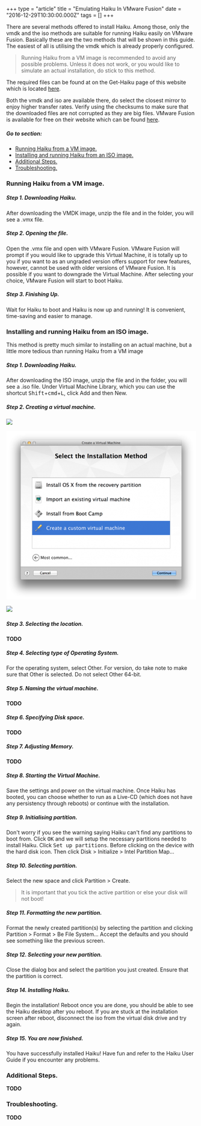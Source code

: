 +++
type = "article"
title = "Emulating Haiku In VMware Fusion"
date = "2016-12-29T10:30:00.000Z"
tags = []
+++

There are several methods offered to install Haiku. Among those, only the vmdk and the iso methods are suitable for running Haiku easily on VMware Fusion. Basically these are the two methods that will be shown in this guide. The easiest of all is utilising the vmdk which is already properly configured.

> Running Haiku from a VM image is recommended to avoid any possible problems. Unless it does not work, or you would like to simulate an actual installation, do stick to this method.

The required files can be found at on the Get-Haiku page of this website which is located [here](http://www.haiku-os.org/get-haiku).


Both the vmdk and iso are available there, do select the closest mirror to enjoy higher transfer rates. Verify using the checksums to make sure that the downloaded files are not corrupted as they are big files. VMware Fusion is available for free on their website which can be found [here](http://www.vmware.com/products/fusion/).

##### Go to section:

*   [Running Haiku from a VM image.](#part_vmimage)
*   [Installing and running Haiku from an ISO image.](#part_iso)
*   [Additional Steps.](#part_additional)
*   [Troubleshooting.](#part_trouble)

### Running Haiku from a VM image.

##### Step 1\. Downloading Haiku.<a name="part_vmimage"></a>

After downloading the VMDK image, unzip the file and in the folder, you will see a .vmx file.

##### Step 2\. Opening the file.

Open the .vmx file and open with VMware Fusion. VMware Fusion will prompt if you would like to upgrade this Virtual Machine, it is totally up to you if you want to as an ungraded version offers support for new features, however, cannot be used with older versions of VMware Fusion. It is possible if you want to downgrade the Virtual Machine. After selecting your choice, VMware Fusion will start to boot Haiku.

##### Step 3\. Finishing Up.

Wait for Haiku to boot and Haiku is now up and running! It is convenient, time-saving and easier to manage.  

### Installing and running Haiku from an ISO image. <a name="part_iso"></a>

This method is pretty much similar to installing on an actual machine, but a little more tedious than running Haiku from a VM image

##### Step 1\. Downloading Haiku.

After downloading the ISO image, unzip the file and in the folder, you will see a .iso file. Under Virtual Machine Library, which you can use the shortcut <kbd>Shift</kbd>+<kbd>cmd</kbd>+<kbd>L</kbd>, click Add and then New.

##### Step 2\. Creating a virtual machine.

![](https://raw.githubusercontent.com/haiku/website/master/static/files/new-vm-step-1.png)

![](https://raw.githubusercontent.com/haiku/website/master/static/files/new-vm-step-2.png)
 
![](https://raw.githubusercontent.com/haiku/website/master/static/files/new-vm-step-3.png)

##### Step 3\. Selecting the location.

**TODO**

##### Step 4\. Selecting type of Operating System.

For the operating system, select Other. For version, do take note to make sure that Other is selected. Do not select Other 64-bit.

##### Step 5\. Naming the virtual machine.

**TODO**

##### Step 6\. Specifying Disk space.

**TODO**

##### Step 7\. Adjusting Memory.

**TODO**

##### Step 8\. Starting the Virtual Machine.

Save the settings and power on the virtual machine. Once Haiku has booted, you can choose whether to run as a Live-CD (which does not have any persistency through reboots) or continue with the installation.

##### Step 9\. Initialising partition.

Don't worry if you see the warning saying Haiku can't find any partitions to boot from. Click <kbd>OK</kbd> and we will setup the necessary partitions needed to install Haiku. Click <kbd>Set up partitions</kbd>. Before clicking on the device with the hard disk icon. Then click Disk > Initialize > Intel Partition Map…

##### Step 10\. Selecting partition.

Select the new space and click Partition > Create.

> It is important that you tick the active partition or else your disk will not boot!


##### Step 11\. Formatting the new partition.

Format the newly created partition(s) by selecting the partition and clicking Partition > Format > Be File System… Accept the defaults and you should see something like the previous screen.

##### Step 12\. Selecting your new partition.

Close the dialog box and select the partition you just created. Ensure that the partition is correct.

##### Step 14\. Installing Haiku.

Begin the installation! Reboot once you are done, you should be able to see the Haiku desktop after you reboot. If you are stuck at the installation screen after reboot, disconnect the iso from the virtual disk drive and try again.

##### Step 15\. You are now finished.

You have successfully installed Haiku! Have fun and refer to the Haiku User Guide if you encounter any problems.  

### Additional Steps.<a name="part_additional"></a>

**TODO**  

### Troubleshooting.<a name="part_trouble"></a>

**TODO**

